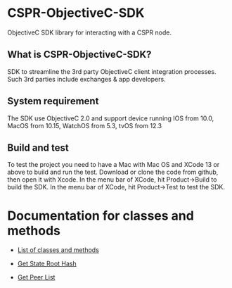 # CSPR-ObjectiveC-SDK

ObjectiveC SDK library for interacting with a CSPR node.

## What is CSPR-ObjectiveC-SDK?

SDK  to streamline the 3rd party ObjectiveC client integration processes. Such 3rd parties include exchanges & app developers. 

## System requirement

The SDK use ObjectiveC 2.0 and support device running IOS from 10.0, MacOS from 10.15, WatchOS from 5.3, tvOS from 12.3

## Build and test
To test the project you need to have a Mac with Mac OS and XCode 13 or above to build and run the test.
Download or clone the code from github, then open it with Xcode.
In the menu bar of XCode, hit Product->Build to build the SDK.
In the menu bar of XCode, hit Product->Test to test the SDK.

# Documentation for classes and methods

* [List of classes and methods](./Docs/Help.md)

-  [Get State Root Hash](./Docs/Help.md#i-get-state-root-hash)

-  [Get Peer List](./Docs/Help.md#ii-get-network-peers-list)
